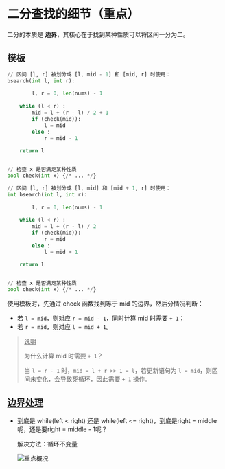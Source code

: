# 二分查找的细节（重点）

二分的本质是 **边界**，其核心在于找到某种性质可以将区间一分为二。

## 模板

```python
// 区间 [l, r] 被划分成 [l, mid - 1] 和 [mid, r] 时使用：
bsearch(int l, int r):
  
		l, r = 0, len(nums) - 1
    
    while (l < r) :
        mid = l + (r - l) / 2 + 1
        if (check(mid)):
          	l = mid
        else :
          	r = mid - 1
    
    return l


// 检查 x 是否满足某种性质
bool check(int x) {/* ... */}
```

```python
// 区间 [l, r] 被划分成 [l, mid] 和 [mid + 1, r] 时使用：
int bsearch(int l, int r):
  
		l, r = 0, len(nums) - 1
    
    while (l < r) :
        mid = l + (r - l) / 2
        if (check(mid)):
          	r = mid
        else :
          	l = mid + 1
    
    return l


// 检查 x 是否满足某种性质
bool check(int x) {/* ... */}
```

使用模板时，先通过 check 函数找到等于 mid 的边界，然后分情况判断：

- 若 `l = mid`，则对应 `r = mid - 1`，同时计算 mid 时需要 `+ 1`；
- 若 `r = mid`，则对应 `l = mid + 1`。

> <u>说明</u>
>
> 为什么计算 mid 时需要 `+ 1`？
>
> 当 `l = r - 1` 时，`mid = l + r >> 1 = l`，若更新语句为 `l = mid`，则区间未变化，会导致死循环，因此需要 `+ 1` 操作。

##  [边界处理]((https://leetcode.cn/problems/search-insert-position/solution/dai-ma-sui-xiang-lu-che-di-jiang-tou-er-5zs9r/))

- 到底是 while(left < right) 还是 while(left <= right)，到底是right = middle呢，还是要right = middle - 1呢？

    解决方法：循环不变量
    
    ![重点概况](https://cdn.jsdelivr.net/gh/crush598/image@main/二分/iShot_2022-08-14_23.18.12.png)

